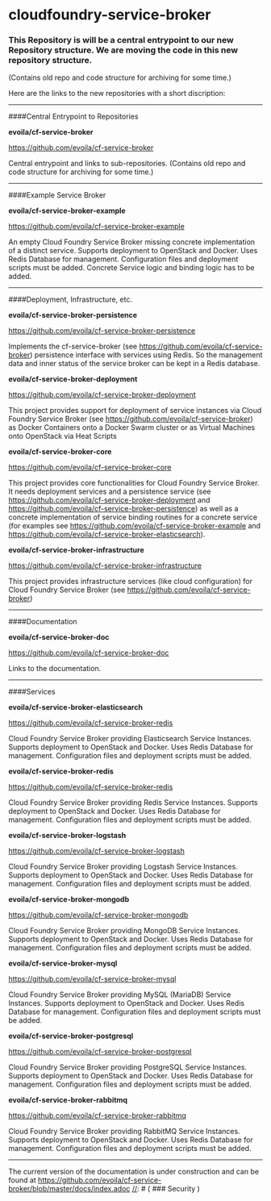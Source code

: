 cloudfoundry-service-broker
===========================
### This Repository is will be a central entrypoint to our new Repository structure. We are moving the code in this new repository structure. 
(Contains old repo and code structure for archiving for some time.)

Here are the links to the new repositories with a short discription:

---------------------------------

####Central Entrypoint to Repositories

__evoila/cf-service-broker__

https://github.com/evoila/cf-service-broker

Central entrypoint and links to sub-repositories. (Contains old repo and code structure for archiving for some time.)

---------------------------------------

####Example Service Broker

__evoila/cf-service-broker-example__

https://github.com/evoila/cf-service-broker-example

An empty Cloud Foundry Service Broker missing concrete implementation of a distinct service. Supports deployment to OpenStack and Docker. Uses Redis Database for management. Configuration files and deployment scripts must be added. Concrete Service logic and binding logic has to be added.

-----------------------------------

####Deployment, Infrastructure, etc.

__evoila/cf-service-broker-persistence__

https://github.com/evoila/cf-service-broker-persistence

Implements the cf-service-broker (see https://github.com/evoila/cf-service-broker) persistence interface with services using Redis. So the management data and inner status of the service broker can be kept in a Redis database.


__evoila/cf-service-broker-deployment__

https://github.com/evoila/cf-service-broker-deployment

This project provides support for deployment of service instances via Cloud Foundry Service Broker (see https://github.com/evoila/cf-service-broker) as Docker Containers onto a Docker Swarm cluster or as Virtual Machines onto OpenStack via Heat Scripts


__evoila/cf-service-broker-core__

https://github.com/evoila/cf-service-broker-core

This project provides core functionalities for Cloud Foundry Service Broker. It needs deployment services and a persistence service (see https://github.com/evoila/cf-service-broker-deployment and https://github.com/evoila/cf-service-broker-persistence) as well as a concrete implementation of service binding routines for a concrete service (for examples see https://github.com/evoila/cf-service-broker-example and https://github.com/evoila/cf-service-broker-elasticsearch).


__evoila/cf-service-broker-infrastructure__

https://github.com/evoila/cf-service-broker-infrastructure

This project provides infrastructure services (like cloud configuration) for Cloud Foundry Service Broker (see https://github.com/evoila/cf-service-broker)

---------------------------------

####Documentation

__evoila/cf-service-broker-doc__

https://github.com/evoila/cf-service-broker-doc

Links to the documentation.

-------------------------------

####Services

__evoila/cf-service-broker-elasticsearch__

https://github.com/evoila/cf-service-broker-redis

Cloud Foundry Service Broker providing Elasticsearch Service Instances. Supports deployment to OpenStack and Docker. Uses Redis Database for management. Configuration files and deployment scripts must be added.


__evoila/cf-service-broker-redis__

https://github.com/evoila/cf-service-broker-redis

Cloud Foundry Service Broker providing Redis Service Instances. Supports deployment to OpenStack and Docker. Uses Redis Database for management. Configuration files and deployment scripts must be added.

__evoila/cf-service-broker-logstash__

https://github.com/evoila/cf-service-broker-logstash

Cloud Foundry Service Broker providing Logstash Service Instances. Supports deployment to OpenStack and Docker. Uses Redis Database for management. Configuration files and deployment scripts must be added.

__evoila/cf-service-broker-mongodb__

https://github.com/evoila/cf-service-broker-mongodb

Cloud Foundry Service Broker providing MongoDB Service Instances. Supports deployment to OpenStack and Docker. Uses Redis Database for management. Configuration files and deployment scripts must be added.

__evoila/cf-service-broker-mysql__

https://github.com/evoila/cf-service-broker-mysql

Cloud Foundry Service Broker providing MySQL (MariaDB) Service Instances. Supports deployment to OpenStack and Docker. Uses Redis Database for management. Configuration files and deployment scripts must be added.

__evoila/cf-service-broker-postgresql__

https://github.com/evoila/cf-service-broker-postgresql

Cloud Foundry Service Broker providing PostgreSQL Service Instances. Supports deployment to OpenStack and Docker. Uses Redis Database for management. Configuration files and deployment scripts must be added.

__evoila/cf-service-broker-rabbitmq__

https://github.com/evoila/cf-service-broker-rabbitmq

Cloud Foundry Service Broker providing RabbitMQ Service Instances. Supports deployment to OpenStack and Docker. Uses Redis Database for management. Configuration files and deployment scripts must be added.

------------------------

The current version of the documentation is under construction and can be found at https://github.com/evoila/cf-service-broker/blob/master/docs/index.adoc
[//]: #  ( ### Security )

[//]: #  ( When you register your broker with the cloud controller, you are prompted to enter a username and password.  This is used by the broker to verify requests. )

[//]: #  ( By default, the broker uses Spring Security to protect access to resources. The username and password are stored in: `/src/main/java/com/pivotal/cf/config/security/CustomSecurityConfiguration`. The password is not yet encrypted or stored in a database. For large infrastructure I recommend the usage of a Spring Security LDAP binding or other SSO implementations. If you have questions regarding that, feel free to contact me. )

[//]: #  ( ### Testing )

[//]: #  ( Integration tests are included to test the controllers.  You are responsible for testing your service implementation.  )

[//]: #  ( - Initial draft of RestTemplate endpoint tests. )

[//]: #  ( ### Model Notes )

[//]: #  ( - The model is for the REST/Controller level.  It can be extended as needed. )
[//]: #  ( - All models explicitly define serialization field names. )

[//]: #  ( ## To Do )

[//]: #  ( * More integration testing around expected data input and output )
[//]: #  ( * Version headers )
[//]: #  ( * Integrate w/ NATS to allow this war to be deployed with Bosh )
[//]: #  ( * Create a Bosh release )
[//]: #  ( * Separate integration project to test broker endpoints )

